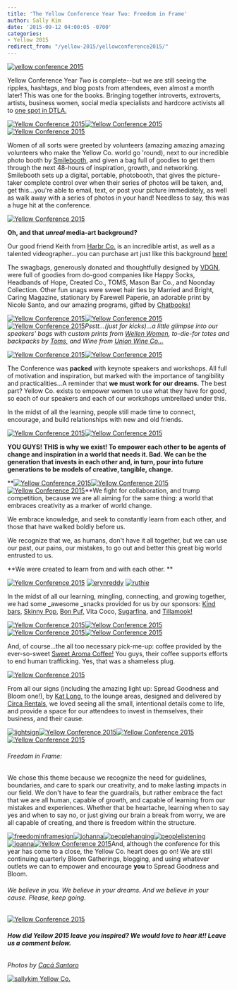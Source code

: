 ```yaml
---
title: 'The Yellow Conference Year Two: Freedom in Frame'
author: Sally Kim
date: '2015-09-12 04:00:05 -0700'
categories:
- Yellow 2015
redirect_from: "/yellow-2015/yellowconference2015/"
---
```


[![yellow conference 2015](http://yellowconference.com/wp-content/uploads/2015/09/firsttimageforblog.jpg)](http://yellowconference.com/wp-content/uploads/2015/09/firsttimageforblog.jpg)

Yellow Conference Year _Two_ is complete--but we are still seeing the ripples, hashtags, and blog posts from attendees, even almost a month later! This was one for the books. Bringing together introverts, extroverts, artists, business women, social media specialists and hardcore activists all to [one spot in DTLA.](http://www.thinktankgallery.org/)

[![Yellow Conference 2015](http://yellowconference.com/wp-content/uploads/2015/09/Yellow_2015_Day_1-55.jpg)](http://yellowconference.com/wp-content/uploads/2015/09/Yellow_2015_Day_1-55.jpg)[![Yellow Conference 2015](http://yellowconference.com/wp-content/uploads/2015/09/Yellow_2015_Day_1-301.jpg)](http://yellowconference.com/wp-content/uploads/2015/09/Yellow_2015_Day_1-301.jpg)[![Yellow Conference 2015](http://yellowconference.com/wp-content/uploads/2015/09/Yellow_2015_Day_1-431.jpg)](http://yellowconference.com/wp-content/uploads/2015/09/Yellow_2015_Day_1-431.jpg)

Women of all sorts were greeted by volunteers (amazing amazing amazing volunteers who make the Yellow Co. world go 'round), next to our incredible photo booth by [Smilebooth](http://smilebooth.com/), and given a bag full of goodies to get them through the next 48-hours of inspiration, growth, and networking. Smilebooth sets up a digital, portable, photobooth, that gives the picture-taker complete control over when their series of photos will be taken, and, get this...you're able to email, text, or post your picture immediately, as well as walk away with a series of photos in your hand! Needless to say, this was a huge hit at the conference.

[![Yellow Conference 2015](http://yellowconference.com/wp-content/uploads/2015/09/Yellow_2015_Day_1-63.jpg)](http://yellowconference.com/wp-content/uploads/2015/09/Yellow_2015_Day_1-63.jpg)

**Oh, and that _unreal_ media-art background?**

Our good friend Keith from [Harbr Co.](http://harbr.co/) is an incredible artist, as well as a talented videographer...you can purchase art just like this background [here!](http://www.iamspent.co/shop)

The swagbags, generously donated and thoughtfully designed by [VDGN](http://shop.vardagen.com/), were full of goodies from do-good companies like Happy Socks, Headbands of Hope, Created Co., TOMS, Mason Bar Co., and Noonday Collection. Other fun snags were sweet hair ties by Married and Bright, Caring Magazine, stationary by Farewell Paperie, an adorable print by Nicole Santo, and our amazing programs, gifted by [Chatbooks!](http://chatbooks.com/)

[![Yellow Conference 2015](http://yellowconference.com/wp-content/uploads/2015/09/Yellow_2015_Day_1-35-1.jpg)![Yellow Conference 2015](http://yellowconference.com/wp-content/uploads/2015/09/Yellow_2015_Day_2-40.jpg)![Yellow Conference 2015](http://yellowconference.com/wp-content/uploads/2015/09/chatbooks.jpg)](http://yellowconference.com/wp-content/uploads/2015/09/Yellow_2015_Day_1-35-1.jpg)_Psstt...(just for kicks)...a little glimpse into our speakers' bags with custom prints from [Wellen Women](http://shop.wellensurf.com/collections/wellen-women), to-die-for totes and backpacks by [Toms,](http://www.toms.com/?cid=ps_usbrand&utm_source=google&utm_medium=cpc&utm_term=toms&utm_campaign=US+-+Brand+-+Head+Terms+-+Exact&utm_content=sRhWiAt62_dc|pcrid|71584785775|pkw|toms|pmt|e|) and Wine from [Union Wine Co...](http://unionwinecompany.com/)_

[![Yellow Conference 2015](http://yellowconference.com/wp-content/uploads/2015/09/yellow-Kendall-Hanna-Photography-1478.jpg)![Yellow Conference 2015](http://yellowconference.com/wp-content/uploads/2015/09/Yellow_2015_Dinner-83.jpg)](http://yellowconference.com/wp-content/uploads/2015/09/yellow-Kendall-Hanna-Photography-1478.jpg)

The Conference was **packed** with keynote speakers and workshops. All full of motivation and inspiration, but marked with the importance of tangibility and practicalities...A reminder that **we must work for our dreams.** The best part? Yellow Co. exists to empower women to use what they have for good, so each of our speakers and each of our workshops umbrellaed under this.

In the midst of all the learning, people still made time to connect, encourage, and build relationships with new and old friends.

[![Yellow Conference 2015](http://yellowconference.com/wp-content/uploads/2015/09/Yellow_2015_Day_2-63.jpg)![Yellow Conference 2015](http://yellowconference.com/wp-content/uploads/2015/09/miglingpic.jpg)](http://yellowconference.com/wp-content/uploads/2015/09/Yellow_2015_Day_2-63.jpg)

**YOU GUYS! THIS is why we exist! To empower each other to be agents of change and inspiration in a world that needs it. Bad. We can be the generation that invests in each other and, in turn, pour into future generations to be models of creative, tangible, change.**

**[![Yellow Conference 2015](http://yellowconference.com/wp-content/uploads/2015/09/mingling2.jpg)](http://yellowconference.com/wp-content/uploads/2015/09/mingling2.jpg)[![Yellow Conference 2015](http://yellowconference.com/wp-content/uploads/2015/09/mingling31.jpg)](http://yellowconference.com/wp-content/uploads/2015/09/mingling31.jpg)[![Yellow Conference 2015](http://yellowconference.com/wp-content/uploads/2015/09/mingling4.jpg)](http://yellowconference.com/wp-content/uploads/2015/09/mingling4.jpg)**We fight for collaboration, and trump competition, because we are all aiming for the same thing: a world that embraces creativity as a marker of world change.

We embrace knowledge, and seek to constantly learn from each other, and those that have walked boldly before us.

We recognize that we, as humans, don't have it all together, but we can use our past, our pains, our mistakes, to go out and better this great big world entrusted to us.

**We were created to learn from and with each other. **

[![Yellow Conference 2015](http://yellowconference.com/wp-content/uploads/2015/09/jeremy.jpg)](http://yellowconference.com/wp-content/uploads/2015/09/jeremy.jpg) [![erynreddy](http://yellowconference.com/wp-content/uploads/2015/09/erynreddy.jpg)](http://yellowconference.com/wp-content/uploads/2015/09/erynreddy.jpg) [![ruthie](http://yellowconference.com/wp-content/uploads/2015/09/ruthie.jpg)](http://yellowconference.com/wp-content/uploads/2015/09/ruthie.jpg)

In the midst of all our learning, mingling, connecting, and growing together, we had some _awesome _snacks provided for us by our sponsors: [Kind bars,](http://www.kindsnacks.com/) [Skinny Pop](http://skinnypop.com/), [Bon Puf,](http://www.bonpuf.com/) Vita Coco, [Sugarfina](http://www.bonpuf.com/), and [Tillamook!](https://www.tillamook.com/)

[![Yellow Conference 2015](http://yellowconference.com/wp-content/uploads/2015/09/sugarfina.jpg)](http://yellowconference.com/wp-content/uploads/2015/09/sugarfina.jpg)[![Yellow Conference 2015](http://yellowconference.com/wp-content/uploads/2015/09/tillamook.jpg)](http://yellowconference.com/wp-content/uploads/2015/09/tillamook.jpg)[![Yellow Conference 2015](http://yellowconference.com/wp-content/uploads/2015/09/bonpuf.jpg)](http://yellowconference.com/wp-content/uploads/2015/09/bonpuf.jpg)[![Yellow Conference 2015](http://yellowconference.com/wp-content/uploads/2015/09/popcoco.jpg)](http://yellowconference.com/wp-content/uploads/2015/09/popcoco.jpg)

And, of course...the all too necessary pick-me-up: coffee provided by the ever-so-sweet [Sweet Aroma Coffee!](http://www.sweetaromacoffee.org/) You guys, their coffee supports efforts to end human trafficking. Yes, that was a shameless plug.

[![Yellow Conference 2015](http://yellowconference.com/wp-content/uploads/2015/09/sweetaroma.jpg)](http://yellowconference.com/wp-content/uploads/2015/09/sweetaroma.jpg)

From all our signs (including the amazing light up: Spread Goodness and Bloom one!), by [Kat Long,](http://littlecatdesignco.com/) to the lounge areas, designed and delivered by [Circa Rentals,](http://www.circavintagerentals.com/) we loved seeing all the small, intentional details come to life, and provide a space for our attendees to invest in themselves, their business, and their cause.

[![lightsign](http://yellowconference.com/wp-content/uploads/2015/09/lightsign.jpg)](http://yellowconference.com/wp-content/uploads/2015/09/lightsign.jpg)[![Yellow Conference 2015](http://yellowconference.com/wp-content/uploads/2015/09/signwithphotos.jpg)](http://yellowconference.com/wp-content/uploads/2015/09/signwithphotos.jpg)[![Yellow Conference 2015](http://yellowconference.com/wp-content/uploads/2015/09/rentals.jpg)](http://yellowconference.com/wp-content/uploads/2015/09/rentals.jpg)[![Yellow Conference 2015](http://yellowconference.com/wp-content/uploads/2015/09/florals.jpg)](http://yellowconference.com/wp-content/uploads/2015/09/florals.jpg)

###### Freedom in Frame:

We chose this theme because we recognize the need for guidelines, boundaries, and care to spark our creativity, and to make lasting impacts in our field. We don't have to fear the guardrails, but rather embrace the fact that we are all human, capable of growth, and capable of learning from our mistakes and experiences. Whether that be heartache, learning when to say yes and when to say no, or just giving our brain a break from worry, we are all capable of creating, and there is freedom within the structure.

[![freedominframesign](http://yellowconference.com/wp-content/uploads/2015/09/freedominframesign1.jpg)![johanna](http://yellowconference.com/wp-content/uploads/2015/09/johanna1.jpg)](http://yellowconference.com/wp-content/uploads/2015/09/johanna1.jpg)[![peoplehanging](http://yellowconference.com/wp-content/uploads/2015/09/peoplehanging.jpg)](http://yellowconference.com/wp-content/uploads/2015/09/peoplehanging.jpg)[![peoplelistening](http://yellowconference.com/wp-content/uploads/2015/09/peoplelistening1.jpg)](http://yellowconference.com/wp-content/uploads/2015/09/peoplelistening1.jpg)[![joanna](http://yellowconference.com/wp-content/uploads/2015/09/joanna2.jpg)![Yellow Conference 2015](http://yellowconference.com/wp-content/uploads/2015/09/krysta.jpg)](http://yellowconference.com/wp-content/uploads/2015/09/johanna1.jpg)And, although the conference for this year has come to a close, the Yellow Co. heart does go on! We are still continuing quarterly Bloom Gatherings, blogging, and using whatever outlets we can to empower and encourage **you** to Spread Goodness and Bloom.

###### We believe in you. We believe in your dreams. And we believe in your cause. Please, keep going.

[![Yellow Conference 2015](http://yellowconference.com/wp-content/uploads/2015/09/spreadgoodsign.jpg)](http://yellowconference.com/wp-content/uploads/2015/09/Untitled-11.jpg)

###### **How did Yellow 2015 leave you inspired? We would love to hear it!! Leave us a comment below.**

_Photos by [Cacá Santoro](http://cacasantoro.com/)_

[![sallykim Yellow Co.](http://yellowconference.com/wp-content/uploads/2015/07/sallykim.jpg)](http://lettersfromamister.tumblr.com/)
